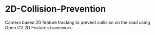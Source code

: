 # 2D-Collision-Prevention
Camera based 2D feature tracking to prevent collision on the road using Open CV 2D Features framework.
